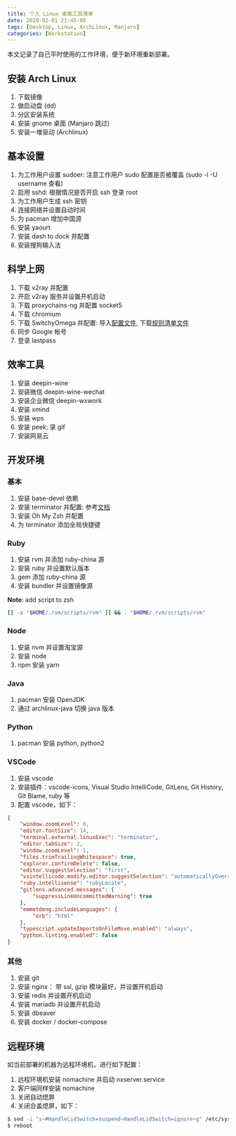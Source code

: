 ```yaml
---
title: 个人 Linux 桌面工具清单
date: 2020-02-01 21:45:00
tags: [Desktop, Linux, ArchLinux, Manjaro]
categories: [Workstation]
---
```


本文记录了自己平时使用的工作环境，便于新环境重新部署。

<!--more-->

## 安装 Arch Linux

1. 下载镜像
2. 做启动盘 (dd)
3. 分区安装系统
4. 安装 gnome 桌面 (Manjaro 跳过)
5. 安装一堆驱动 (Archlinux)

## 基本设置

1. 为工作用户设置 sudoer: 注意工作用户 sudo 配置是否被覆盖 (sudo -l -U username 查看)
2. 启用 sshd: 根据情况是否开启 ssh 登录 root
3. 为工作用户生成 ssh 密钥
4. 连接网络并设置自动时间
5. 为 pacman 增加中国源
6. 安装 yaourt
7. 安装 dash to dock 并配置
8. 安装搜狗输入法

## 科学上网

1. 下载 v2ray 并配置
2. 开启 v2ray 服务并设置开机启动
3. 下载 proxychains-ng 并配置 socket5
4. 下载 chromium
5. 下载 SwitchyOmega 并配置: 导入[配置文件](/attachs/OmegaOptions.bak), 下载[规则清单文件](https://raw.githubusercontent.com/gfwlist/gfwlist/master/gfwlist.txt)
6. 同步 Google 帐号
7. 登录 lastpass

## 效率工具

1. 安装 deepin-wine
2. 安装微信 deepin-wine-wechat
3. 安装企业微信 deepin-wxwork
4. 安装 xmind
5. 安装 wps
6. 安装 peek: 录 gif
7. 安装网易云

## 开发环境

### 基本

1. 安装 base-devel 依赖
2. 安装 terminator 并配置: 参考[文档](https://github.com/jinhucheung/m-terminal)
3. 安装 Oh My Zsh 并配置
4. 为 terminator 添加全局快捷键

### Ruby

1. 安装 rvm 并添加 ruby-china 源
2. 安装 ruby 并设置默认版本
3. gem 添加 ruby-china 源
4. 安装 bundler 并设置镜像源

**Note**: add script to zsh

```sh
[[ -s "$HOME/.rvm/scripts/rvm" ]] && . "$HOME/.rvm/scripts/rvm"
```

### Node

1. 安装 nvm 并设置淘宝源
2. 安装 node
3. npm 安装 yarn

### Java

1. pacman 安装 OpenJDK
2. 通过 archlinux-java 切换 java 版本

### Python

1. pacman 安装 python, python2

### VSCode

1. 安装 vscode
2. 安装插件：vscode-icons, Visual Studio IntelliCode, GitLens, Git History, Git Blame, ruby 等
3. 配置 vscode，如下：

```json
{
    "window.zoomLevel": 0,
    "editor.fontSize": 14,
    "terminal.external.linuxExec": "terminator",
    "editor.tabSize": 2,
    "window.zoomLevel": 1,
    "files.trimTrailingWhitespace": true,
    "explorer.confirmDelete": false,
    "editor.suggestSelection": "first",
    "vsintellicode.modify.editor.suggestSelection": "automaticallyOverrodeDefaultValue",
    "ruby.intellisense": "rubyLocate",
    "gitlens.advanced.messages": {
        "suppressLineUncommittedWarning": true
    },
    "emmetdeng.includeLanguages": {
        "erb": "html"
    },
    "typescript.updateImportsOnFileMove.enabled": "always",
    "python.linting.enabled": false
}
```

### 其他

1. 安装 git
2. 安装 nginx： 带 ssl, gzip 模块最好，并设置开机启动
3. 安装 redis 并设置开机启动
4. 安装 mariadb 并设置开机启动
5. 安装 dbeaver
6. 安装 docker / docker-compose

## 远程环境

如当前部署的机器为远程环境机，进行如下配置：

1. 远程环境机安装 nomachine 并启动 nxserver.service
2. 客户端同样安装 nomachine
3. 关闭自动熄屏
4. 关闭合盖熄屏，如下：

```sh
$ sed -i "s~#HandleLidSwitch=suspend~HandleLidSwitch=ignore~g" /etc/systemd/logind.conf
$ reboot
```